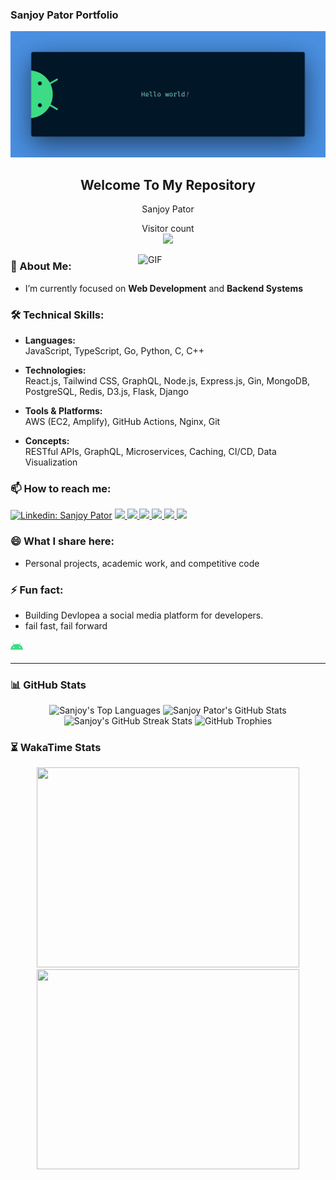 ### Sanjoy Pator Portfolio

<p align="center">
 <img src="https://github.com/SanjoyPator1/SanjoyPator1/blob/master/banner.png?raw=true" alt="Hello world">
</p>

<h2 align="center">Welcome To My Repository</h2>
<p align="center">Sanjoy Pator</p>

<p align="center"> 
  Visitor count<br>
  <img src="https://profile-counter.glitch.me/SanjoyPator1/count.svg" />
</p>

<img align="right" alt="GIF" src="https://media.giphy.com/media/836HiJc7pgzy8iNXCn/giphy.gif" width="300px" />

### 🌱 About Me:
- I’m currently focused on **Web Development** and **Backend Systems**
  
### 🛠️ Technical Skills:
- **Languages:**  
  JavaScript, TypeScript, Go, Python, C, C++
  
- **Technologies:**  
  React.js, Tailwind CSS, GraphQL, Node.js, Express.js, Gin, MongoDB, PostgreSQL, Redis, D3.js, Flask, Django
  
- **Tools & Platforms:**  
  AWS (EC2, Amplify), GitHub Actions, Nginx, Git
  
- **Concepts:**  
  RESTful APIs, GraphQL, Microservices, Caching, CI/CD, Data Visualization

### 📫 How to reach me:
[![Linkedin: Sanjoy Pator](https://img.shields.io/badge/-Sanjoy_Pator-blue?style=flat-square&logo=Linkedin&logoColor=white&link=https://www.linkedin.com/in/sanjoy-pator-91a41a182/)](https://www.linkedin.com/in/sanjoy-pator-91a41a182/)
<a href="https://www.devlopea.com/profile/664c69d16fa0291b35450281" target="_blank">
    <img  height="38px" src="https://ik.imagekit.io/5hubejuf2/developea/develope_logo_Transparent_Black_Text.png?updatedAt=1725352716565" />
  </a>
<a href="mailto:sanjoypator1@gmail.com" target="_blank">
    <img src="https://img.shields.io/badge/mail-%230077B5.svg?&style=for-the-badge&logo=gmail&logoColor=white" />
 </a>
 <a href="https://dev.to/sanjoypator1" target="_blank">
    <img src="https://img.shields.io/badge/dev.to-0A0A0A?style=for-the-badge&logo=devdotto&logoColor=white">
 </a>
 <a href="https://twitter.com/SanjoyPatorUniq" target="_blank">
  <img src="https://img.shields.io/badge/Twitter-1DA1F2?style=for-the-badge&logo=twitter&logoColor=white">
 </a>
 <a href="https://leetcode.com/u/sanjoypator/" target="_blank">
   <img height="28px" src="https://upload.wikimedia.org/wikipedia/commons/1/19/LeetCode_logo_black.png">
</a>
 <a href="https://www.youtube.com/channel/UCDcs62AfLGPlmXLuP7g8O9w/featured" target="_blank">
   <img height="28px" src="https://t3.ftcdn.net/jpg/04/74/05/94/360_F_474059464_qldYuzxaUWEwNTtYBJ44VN89ARuFktHW.jpg">
</a>

### 😄 What I share here:
- Personal projects, academic work, and competitive code

### ⚡ Fun fact:
- Building Devlopea a social media platform for developers.
- fail fast, fail forward


<code><img height="20" src="https://raw.githubusercontent.com/github/explore/80688e429a7d4ef2fca1e82350fe8e3517d3494d/topics/android/android.png"></code>

---

### 📊 GitHub Stats

<div align="center">
  
  <!-- GitHub Language Stats -->
  <img height="180px" src="https://github-readme-stats.vercel.app/api/top-langs/?username=SanjoyPator1&hide=css&theme=dark&hide_langs_below=1" alt="Sanjoy's Top Languages" />

  <!-- GitHub Profile Stats -->
  <img height="180px" src="https://github-readme-stats.vercel.app/api?username=SanjoyPator1&show_icons=true&theme=dracula&line_height=27" alt="Sanjoy Pator's GitHub Stats" />

</div>

<div align="center">

  <!-- GitHub Streak Stats -->
  <img height="180px" src="https://github-readme-streak-stats.herokuapp.com/?user=SanjoyPator1&theme=dark&hide_border=true" alt="Sanjoy's GitHub Streak Stats"/>

  <!-- GitHub Trophies -->
  <img height="100px" src="https://github-profile-trophy.vercel.app/?username=SanjoyPator1&theme=darkhub&no-frame=true&no-bg=true&row=1&column=6" alt="GitHub Trophies"/>

</div>


### ⏳ WakaTime Stats

<p align="center">
    <img src="https://wakatime.com/share/@sanjoypator/e5ac6fff-e086-497c-8255-ede91d37fc17.svg"  height="320" width="420">
    <img src="https://wakatime.com/share/@sanjoypator/b75308aa-22bd-4d11-9813-c66a898e4b0a.svg"  height="320" width="420">
</p>

